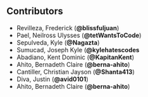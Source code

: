 ## Contributors
- Revilleza, Frederick (**@blissfuljuan**)
- Pael, Neilross Ulysses (**@tetWantsToCode**)
- Sepulveda, Kyle (**@Nagazta**)
- Sumucad, Joseph Kyle (**@kylehatescodes**
- Abadiano, Kent Dominic (**@KapitanKent**)
- Ahito, Bernadeth Claire (**@berna-ahito**)
- Cantiller, Christian Jayson (**@Shanta413**)
- Diva, Justin (**@avid0101**)
- Ahito, Bernadeth Claire (**@berna-ahito**)


